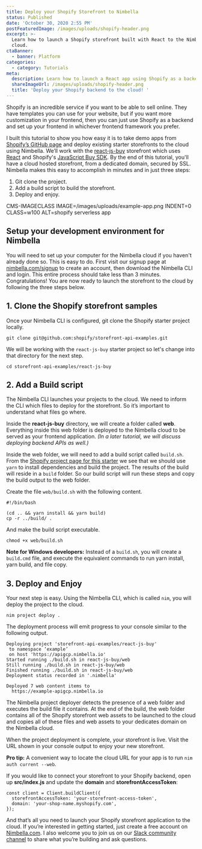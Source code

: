 ```yaml
---
title: Deploy your Shopify Storefront to Nimbella
status: Published
date: 'October 30, 2020 2:55 PM'
postFeaturedImage: /images/uploads/shopify-header.png
excerpt: >-
  Learn how to launch a Shopify storefront built with React to the Nimbella
  cloud.
ctaBanner:
  - banner: Platform
categories:
  - category: Tutorials
meta:
  description: Learn how to launch a React app using Shopify as a backend to the cloud!
  shareImageUrl: /images/uploads/shopify-header.png
  title: 'Deploy your Shopify backend to the cloud! '
---
```

Shopify is an incredible service if you want to be able to sell online. They have templates you can use for your website, but if you want more customization in your frontend, then you can just use Shopify as a backend and set up your frontend in whichever frontend framework you prefer.

I built this tutorial to show you how easy it is to take demo apps from [Shopify’s GitHub page](https://github.com/Shopify/storefront-api-examples) and deploy existing starter storefronts to the cloud using Nimbella. We’ll work with the [react-js-buy](https://github.com/Shopify/storefront-api-examples/tree/master/react-js-buy) storefront which uses [React](https://reactjs.org/) and Shopify's [JavaScript Buy SDK](https://github.com/Shopify/js-buy-sdk). By the end of this tutorial, you'll have a cloud hosted storefront, from a dedicated domain, secured by SSL. Nimbella makes this easy to accomplish in minutes and in just three steps:

1. Git clone the project.
2. Add a build script to build the storefront.
3. Deploy and enjoy.

CMS-IMAGECLASS IMAGE=/images/uploads/example-app.png INDENT=0 CLASS=w100 ALT=shopify serverless app

## Setup your development environment for Nimbella

You will need to set up your computer for the Nimbella cloud if you haven't already done so. This is easy to do. First visit our signup page at [nimbella.com/signup](https://nimbella.com/signup) to create an account, then download the Nimbella CLI and login. This entire process should take less than 3 minutes. Congratulations! You are now ready to launch the storefront to the cloud by following the three steps below.

## 1. Clone the Shopify storefront samples

Once your Nimbella CLI is configured, git clone the Shopify starter project locally.
```
git clone git@github.com:shopify/storefront-api-examples.git
```

We will be working with the `react-js-buy` starter project so let's change into that directory for the next step.
```
cd storefront-api-examples/react-js-buy
```

## 2. Add a Build script

The Nimbella CLI launches your projects to the cloud. We need to inform the CLI which files to deploy for the storefront. So it’s important to understand what files go where.

Inside the **react-js-buy** directory, we will create a folder called **web**. Everything inside this web folder is deployed to the Nimbella cloud to be served as your frontend application. _(In a later tutorial, we will discuss deploying backend APIs as well.)_

Inside the web folder, we will need to add a build script called `build.sh`. From the [Shopify project page for this starter](https://github.com/Shopify/storefront-api-examples/tree/master/react-js-buy) we see that we should use `yarn` to install dependencies and build the project. The results of the build will reside in a `build` folder. So our build script will run these steps and copy the build output to the web folder.

Create the file `web/build.sh` with the following content.
```
#!/bin/bash

(cd .. && yarn install && yarn build)
cp -r ../build/ .
```

And make the build script executable.
```
chmod +x web/build.sh
```

**Note for Windows developers:** Instead of a `build.sh`, you will create a `build.cmd` file, and execute the equivalent commands to run yarn install, yarn build, and file copy.

## 3. Deploy and Enjoy

Your next step is easy. Using the Nimbella CLI, which is called `nim`, you will deploy the project to the cloud.
```
nim project deploy .
```

The deployment process will emit progress to your console similar to the following output.
```
Deploying project 'storefront-api-examples/react-js-buy'
 to namespace ‘example’
 on host 'https://apigcp.nimbella.io'
Started running ./build.sh in react-js-buy/web
Still running ./build.sh in react-js-buy/web
Finished running ./build.sh in react-js-buy/web
Deployment status recorded in '.nimbella'

Deployed 7 web content items to
  https://example-apigcp.nimbella.io
```

The Nimbella project deployer detects the presence of a web folder and executes the build file it contains. At the end of the build, the web folder contains all of the Shopify storefront web assets to be launched to the cloud and copies all of these files and web assets to your dedicates domain on the Nimbella cloud.

When the project deployment is complete, your storefront is live. Visit the URL shown in your console output to enjoy your new storefront.

**Pro tip:** A convenient way to locate the cloud URL for your app is to run `nim auth current --web`.

If you would like to connect your storefront to your Shopify backend, open up **src/index.js** and update the **domain** and **storefrontAccessToken**:

```
const client = Client.buildClient({
  storefrontAccessToken: 'your-storefront-access-token',
  domain: 'your-shop-name.myshopify.com',
});
```

And that’s all you need to launch your Shopify storefront application to the cloud. If you’re interested in getting started, just create a free account on [Nimbella.com](https://nimbella.com/signup). I also welcome you to join us on our [Slack community channel](https://nimbella.com/slack) to share what you’re building and ask questions.
